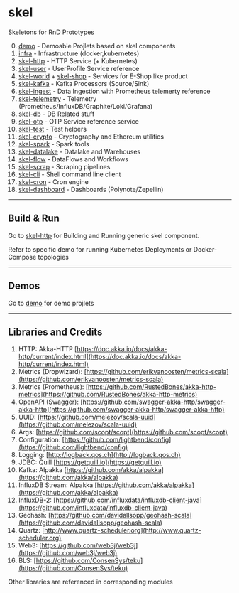 # skel

Skeletons for RnD Prototypes

0. [demo](demo) - Demoable Projlets based on skel components
0. [infra](infra) - Infrastructure (docker,kubernetes)
1. [skel-http](skel-http) - HTTP Service (+ Kubernetes)
2. [skel-user](skel-user) - UserProfile Service reference
3. [skel-world](skel-world) + [skel-shop](skel-shop) - Services for E-Shop like product
4. [skel-kafka](skel-kafka) - Kafka Processors (Source/Sink)
5. [skel-ingest](skel-ingest) - Data Ingestion with Prometheus telemerty reference
6. [skel-telemetry](skel-telemetry) - Telemetry (Prometheus/InfluxDB/Graphite/Loki/Grafana)
7. [skel-db](skel-db) - DB Related stuff
8. [skel-otp](skel-otp) - OTP Service reference service 
9. [skel-test](skel-test) - Test helpers
10. [skel-crypto](skel-crypto) - Cryptography and Ethereum utilities
11. [skel-spark](skel-spark) - Spark tools
12. [skel-datalake](skel-datalake) - Datalake and Warehouses
13. [skel-flow](skel-flow) - DataFlows and Workflows
14. [skel-scrap](skel-scrap) - Scraping pipelines
15. [skel-cli](skel-cli) - Shell command line client
16. [skel-cron](skel-cron) - Cron engine
17. [skel-dashboard](skel-dashboard) - Dashboards (Polynote/Zepellin)

----
## Build & Run

Go to [skel-http](skel-http) for Building and Running generic skel component.

Refer to specific demo for running Kubernetes Deployments or Docker-Compose topologies

----

## Demos

Go to [demo](demo) for demo projlets

----
## Libraries and Credits

1. HTTP: Akka-HTTP [https://doc.akka.io/docs/akka-http/current/index.html](https://doc.akka.io/docs/akka-http/current/index.html)
2. Metrics (Dropwizard): [https://github.com/erikvanoosten/metrics-scala](https://github.com/erikvanoosten/metrics-scala)
3. Metrics (Prometheus): [https://github.com/RustedBones/akka-http-metrics](https://github.com/RustedBones/akka-http-metrics)
4. OpenAPI (Swagger): [https://github.com/swagger-akka-http/swagger-akka-http](https://github.com/swagger-akka-http/swagger-akka-http)
5. UUID: [https://github.com/melezov/scala-uuid](https://github.com/melezov/scala-uuid)
6. Args: [https://github.com/scopt/scopt](https://github.com/scopt/scopt)
7. Configuration: [https://github.com/lightbend/config](https://github.com/lightbend/config)
8. Logging: [http://logback.qos.ch](http://logback.qos.ch)
9. JDBC: Quill [https://getquill.io](https://getquill.io)
10. Kafka: Alpakka [https://github.com/akka/alpakka](https://github.com/akka/alpakka)
11. InfluxDB Stream: Alpakka [https://github.com/akka/alpakka](https://github.com/akka/alpakka)
12. InfluxDB-2: [https://github.com/influxdata/influxdb-client-java](https://github.com/influxdata/influxdb-client-java)
13. Geohash: [https://github.com/davidallsopp/geohash-scala](https://github.com/davidallsopp/geohash-scala)
14. Quartz: [http://www.quartz-scheduler.org](http://www.quartz-scheduler.org)
15. Web3: [https://github.com/web3j/web3j](https://github.com/web3j/web3j)
16. BLS: [https://github.com/ConsenSys/teku](https://github.com/ConsenSys/teku)

Other libraries are referenced in corresponding modules
